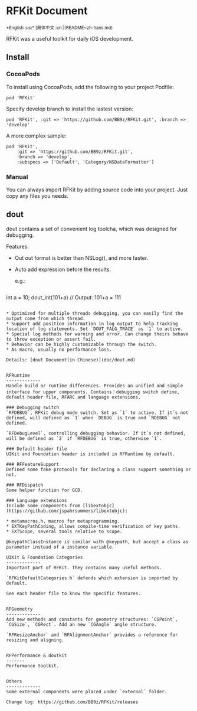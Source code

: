 RFKit Document
=================
<base href="//github.com/BB9z/RFKit/blob/master/" />
<small>*English :us:* [简体中文 :cn:](README~zh-hans.md)</small>

RFKit was a useful toolkit for daily iOS development.

Install
------

### CocoaPods

To install using CocoaPods, add the following to your project Podfile:

```
pod 'RFKit'
```

Specify develop branch to install the lastest version:

```
pod 'RFKit', :git => 'https://github.com/BB9z/RFKit.git', :branch => 'develop'
```

A more complex sample:

```
pod 'RFKit',
    :git => 'https://github.com/BB9z/RFKit.git',
    :branch => 'develop',
    :subspecs => ['Default', 'Category/NSDateFormatter']
```

### Manual

You can always import RFKit by adding source code into your project. Just copy any files you needs.


dout
------
dout contains a set of convenient log toolcha, which was designed for debugging.

Features:

* Out out format is better than NSLog(), and more faster.
* Auto add expression before the results.

  e.g.:

  ```
int a = 10;
dout_int(101+a)	// Output: 101+a = 111
  ```

* Optimized for multiple threads debugging, you can easily find the output come from which thread.
* Support add position information in log output to help tracking location of log statements. Set `DOUT_FALG_TRACE` as `1` to active. 
* Special log methods for warning and error. Can change theirs behave to throw exception or assert fail.
* Behavior can be highly customizable through the switch.
* As macro, usually no performance loss.

Details: [dout Document(in Chinese)](doc/dout.md)


RFRuntime
-------------
Handle build or runtime differences. Provides an unified and simple interface for upper components. Contains：debugging switch define, default header file, RFARC and language extensions.

### Debugging switch
`RFDEBUG`, RFKit debug mode switch. Set as `1` to active. If it´s not defined, will defined as `1` when `DEBUG` is true and `NDEBUG` not defined.

`RFDebugLevel`, controlling debugging behavior. If it´s not defined, will be defined as `2` if `RFDEBUG` is true, otherwise `1`.

### Default header file
UIKit and Foundation header is included in RFRuntime by default.

### RFFeatureSupport
Defined some fake protocols for declaring a class support something or not.

### RFDispatch
Some helper function for GCD.

### Language extensions
Include some components from [libextobjc](https://github.com/jspahrsummers/libextobjc):

* metamacros.h, macros for metaprogramming.
* EXTKeyPathCoding, allows compile-time verification of key paths.
* EXTScope, several tools relative to scope.

@keypathClassInstance is similar with @keypath, but accept a class as parameter instead of a instance variable.

UIKit & Foundation Categories 
-------------
Important part of RFKit. They contains many useful methods.

`RFKitDefaultCategories.h` defends which extension is imported by default.

See each header file to know the specific features.


RFGeometry
-------------
Add new methods and constants for geometry structures: `CGPoint`, `CGSize`, `CGRect`. Add an new `CGAngle` angle structure.

`RFResizeAnchor` and `RFAlignmentAnchor` provides a reference for resizing and aligning.


RFPerformance & doutkit
-------
Performance toolkit.


Others
-------------
Some external components were placed under `external` folder.

Change log: https://github.com/BB9z/RFKit/releases
